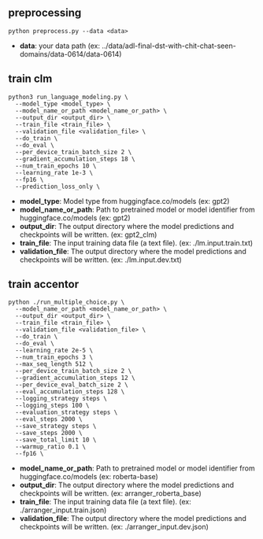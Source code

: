 ## preprocessing
```
python preprocess.py --data <data>
```
* **data**: your data path (ex: ../data/adl-final-dst-with-chit-chat-seen-domains/data-0614/data-0614)

## train clm
```
python3 run_language_modeling.py \
  --model_type <model_type> \
  --model_name_or_path <model_name_or_path> \
  --output_dir <output_dir> \
  --train_file <train_file> \
  --validation_file <validation_file> \
  --do_train \
  --do_eval \
  --per_device_train_batch_size 2 \
  --gradient_accumulation_steps 18 \
  --num_train_epochs 10 \
  --learning_rate 1e-3 \
  --fp16 \
  --prediction_loss_only \
```
* **model_type**: Model type from huggingface.co/models (ex: gpt2)
* **model_name_or_path**: Path to pretrained model or model identifier from huggingface.co/models (ex: gpt2)
* **output_dir**: The output directory where the model predictions and checkpoints will be written. (ex: gpt2_clm)
* **train_file**: The input training data file (a text file). (ex: ./lm.input.train.txt)
* **validation_file**: The output directory where the model predictions and checkpoints will be written. (ex: ./lm.input.dev.txt)

## train accentor
```
python ./run_multiple_choice.py \
  --model_name_or_path <model_name_or_path> \
  --output_dir <output_dir> \
  --train_file <train_file> \
  --validation_file <validation_file> \
  --do_train \
  --do_eval \
  --learning_rate 2e-5 \
  --num_train_epochs 3 \
  --max_seq_length 512 \
  --per_device_train_batch_size 2 \
  --gradient_accumulation_steps 12 \
  --per_device_eval_batch_size 2 \
  --eval_accumulation_steps 128 \
  --logging_strategy steps \
  --logging_steps 100 \
  --evaluation_strategy steps \
  --eval_steps 2000 \
  --save_strategy steps \
  --save_steps 2000 \
  --save_total_limit 10 \
  --warmup_ratio 0.1 \
  --fp16 \
```

* **model_name_or_path**: Path to pretrained model or model identifier from huggingface.co/models (ex: roberta-base)
* **output_dir**: The output directory where the model predictions and checkpoints will be written. (ex: arranger_roberta_base)
* **train_file**: The input training data file (a text file). (ex: ./arranger_input.train.json)
* **validation_file**: The output directory where the model predictions and checkpoints will be written. (ex: ./arranger_input.dev.json)


